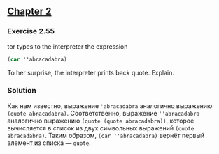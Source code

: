 ## [Chapter 2](../index.md#2-Building-Abstractions-with-Data)

### Exercise 2.55

tor types to the interpreter the expression

```scheme
(car ''abracadabra)
```

To her surprise, the interpreter prints back quote. Explain.

### Solution

Как нам известно, выражение `'abracadabra` аналогично выражению `(quote abracadabra)`. Соответственно, выражение `''abracadabra` аналогично выражению `(quote (quote abracadabra))`, которое вычисляется в список из двух символьных выражений `(quote abracadabra)`. Таким образом, `(car ''abracadabra)` вернёт первый элемент из списка — `quote`.


